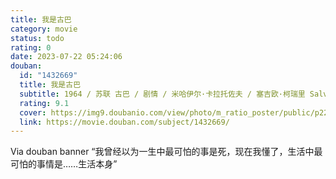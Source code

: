 ```yaml
---
title: 我是古巴
category: movie
status: todo
rating: 0
date: 2023-07-22 05:24:06
douban:
  id: "1432669"
  title: 我是古巴
  subtitle: 1964 / 苏联 古巴 / 剧情 / 米哈伊尔·卡拉托佐夫 / 塞吉欧·柯瑞里 Salvador Wood
  rating: 9.1
  cover: https://img9.doubanio.com/view/photo/m_ratio_poster/public/p2232357924.jpg
  link: https://movie.douban.com/subject/1432669/
---
```


Via douban banner “我曾经以为一生中最可怕的事是死，现在我懂了，生活中最可怕的事情是……生活本身”